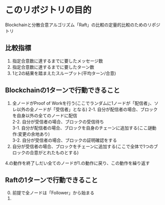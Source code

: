 # このリポジトリの目的
Blockchainと分散合意アルゴリズム「Raft」の比較の定量的比較のためのリポジトリ
## 比較指標
1. 指定合意数に達するまでに要したメッセージ数
2. 指定合意数に達するまでに要したターン数
3. 1と2の結果を踏まえたスループット(平均ターン/合意)

## Blockchainの1ターンで行動できること
1. 全ノードがProof of Workを行う(ここでランダムに1ノードが「配信者」、ソレ以外の全ノードが「受信者」となる)
2-1. 自分が配信者の場合、ブロックを自身以外の全てのノードに配信  
2-2. 自分が受信者の場合、ブロックの受信待ち  
3-1. 自分が配信者の場合、ブロックを自身のチェーンに追加する(ここ謎動作:変更の余地あり)  
3-2. 自分が受信者の場合、ブロックの証明確認をする  
4. 自分が受信者の場合、ブロックをチェーンに追加する(ここで全体で1つのブロックの合意がとれたものとする)

4.の動作を終了しだい全てのノードが1.の動作に戻り、この動作を繰り返す
## Raftの1ターンで行動できること
0. 前提で全ノードは「Follower」から始まる
1. 